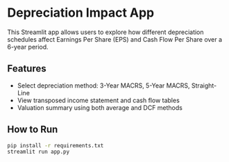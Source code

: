 
# Depreciation Impact App

This Streamlit app allows users to explore how different depreciation schedules affect Earnings Per Share (EPS) and Cash Flow Per Share over a 6-year period.

## Features
- Select depreciation method: 3-Year MACRS, 5-Year MACRS, Straight-Line
- View transposed income statement and cash flow tables
- Valuation summary using both average and DCF methods

## How to Run
```bash
pip install -r requirements.txt
streamlit run app.py
```
